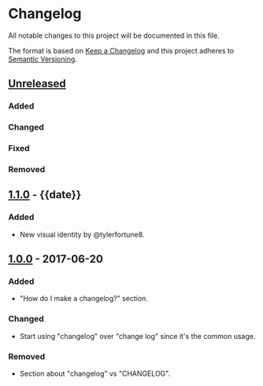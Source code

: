 # Changelog
All notable changes to this project will be documented in this file.

The format is based on [Keep a Changelog](http://keepachangelog.com/en/1.0.0/)
and this project adheres to [Semantic Versioning](http://semver.org/spec/v2.0.0.html).

## [Unreleased]
### Added
### Changed
### Fixed
### Removed

## [1.1.0] - {{date}}
### Added
- New visual identity by @tylerfortune8.

## [1.0.0] - 2017-06-20
### Added
- "How do I make a changelog?" section.

### Changed
- Start using "changelog" over "change log" since it's the common usage.

### Removed
- Section about "changelog" vs "CHANGELOG".

[Unreleased]: https://github.com/olivierlacan/keep-a-changelog/compare/v1.1.0...HEAD
[1.1.0]: https://github.com/olivierlacan/keep-a-changelog/compare/v1.0.0...v1.1.0
[1.0.0]: https://github.com/olivierlacan/keep-a-changelog/compare/v0.3.0...v1.0.0

